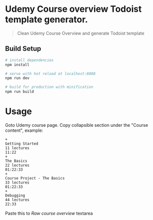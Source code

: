 # Udemy Course overview Todoist template generator.

> Clean Udemy Course Overview and generate Todoist template

## Build Setup

``` bash
# install dependencies
npm install

# serve with hot reload at localhost:8080
npm run dev

# build for production with minification
npm run build
```

# Usage
Goto Udemy course page. Copy collapsible section under the "Course content", example:
```
+
Getting Started
11 lectures
11:22
+
The Basics
22 lectures
01:22:33
+
Course Project - The Basics
33 lectures
01:22:33
+
Debugging
44 lectures
22:33
```
Paste this to *Raw course overview* textarea
